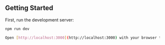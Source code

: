 
## Getting Started

First, run the development server:

```bash
npm run dev

Open [http://localhost:3000](http://localhost:3000) with your browser to see the result.
